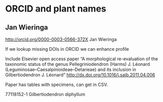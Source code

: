 # ORCID and plant names

## Jan Wieringa

http://orcid.org/0000-0003-0566-372X Jan Wieringa

If we lookup missing DOIs in ORCID we can enhance profile

Include Elsevier open access paper “A morphological re-evaluation of the taxonomic status of the genus Pellegriniodendron (Harms) J. Léonard (Leguminosae–Caesalpinioideae–Detarieae) and its inclusion in Gilbertiodendron J. Léonard” http://dx.doi.org/10.1016/j.sajb.2011.04.006

Paper has tables with specimens, can get in CSV.

77118152-1 Gilbertiodendron diphyllum


